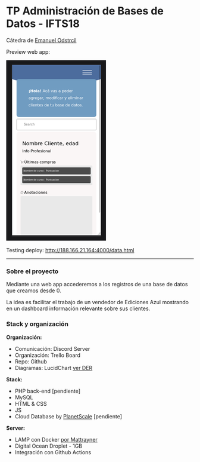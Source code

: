 # TP Administración de Bases de Datos - IFTS18
Cátedra de [Emanuel Odstrcil](https://github.com/alumnosifts18)

Preview web app:

![](./snapshot.png)

Testing deploy: http://188.166.21.164:4000/data.html 

---

### Sobre el proyecto
Mediante una web app accederemos a los registros de una base de datos que creamos desde 0.

La idea es facilitar el trabajo de un vendedor de Ediciones Azul mostrando en un dashboard información relevante sobre sus clientes.

### Stack y organización

**Organización:**

- Comunicación: Discord Server
- Organización: Trello Board
- Repo: Github
- Diagramas: LucidChart [ver DER](https://lucid.app/lucidchart/e0468a62-25de-45ef-a166-972ce6dbc599/edit?viewport_loc=-128%2C26%2C2475%2C1159%2C0_0&invitationId=inv_e85e6c55-a173-4fd8-8584-22b2c5883574#)

**Stack:**

- PHP back-end [pendiente]
- MySQL
- HTML & CSS
- JS
- Cloud Database by [PlanetScale](https://planetscale.com/) [pendiente]

**Server:**

- LAMP con Docker [por Mattrayner](https://github.com/mattrayner/docker-lamp)
- Digital Ocean Droplet - 1GB
- Integración con Github Actions